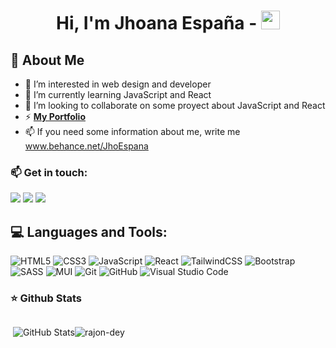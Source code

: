 <h1 align="center">Hi, I'm Jhoana España - <img src="https://raw.githubusercontent.com/MartinHeinz/MartinHeinz/master/wave.gif" width="30px"></h1>

## 🙋 About Me

- 👀 I’m interested in web design and developer
- 🌱 I’m currently learning JavaScript and React
- 💞️ I’m looking to collaborate on some proyect about JavaScript and React
- ⚡ **[My Portfolio](https://www.behance.net/JhoEspana)**
- 📫 If you need some information about me, write me www.behance.net/JhoEspana

### 📫 Get in touch:

<p align="left">

<a href = "https://www.linkedin.com/in/jhoespana/"><img src="https://img.icons8.com/fluent/48/000000/linkedin.png"/></a>
<a href = "https://twitter.com/JhoanaEspana"><img src="https://img.icons8.com/fluent/48/000000/twitter.png"/></a>
<a href = "https://www.behance.net/JhoEspana"><img src="https://icons8.com/icon/13655/behance"/></a>



## 💻 Languages and Tools:

![HTML5](https://img.shields.io/badge/html5-%23E34F26.svg?style=for-the-badge&logo=html5&logoColor=white)
![CSS3](https://img.shields.io/badge/css3-%231572B6.svg?style=for-the-badge&logo=css3&logoColor=white)
![JavaScript](https://img.shields.io/badge/javascript-%23323330.svg?style=for-the-badge&logo=javascript&logoColor=%23F7DF1E)
![React](https://img.shields.io/badge/react-%2320232a.svg?style=for-the-badge&logo=react&logoColor=%2361DAFB)
![TailwindCSS](https://img.shields.io/badge/tailwindcss-%2338B2AC.svg?style=for-the-badge&logo=tailwind-css&logoColor=white)
![Bootstrap](https://img.shields.io/badge/bootstrap-%23563D7C.svg?style=for-the-badge&logo=bootstrap&logoColor=white)
![SASS](https://img.shields.io/badge/SASS-hotpink.svg?style=for-the-badge&logo=SASS&logoColor=white)
![MUI](https://img.shields.io/badge/MUI-%230081CB.svg?style=for-the-badge&logo=mui&logoColor=white)
![Git](https://img.shields.io/badge/git-%23F05033.svg?style=for-the-badge&logo=git&logoColor=white)
![GitHub](https://img.shields.io/badge/github-%23121011.svg?style=for-the-badge&logo=github&logoColor=white)
![Visual Studio Code](https://img.shields.io/badge/Visual%20Studio%20Code-0078d7.svg?style=for-the-badge&logo=visual-studio-code&logoColor=white)

### ⭐ Github Stats

<div align="center">
  <div style="display: flex; align-items: flex-start;">
  <p>&nbsp;<img src="https://github-readme-stats.vercel.app/api?username=JhoanaEspana&show_icons=true&theme=dracula&title_color=3cb480&locale=en" alt="GitHub Stats" /></p>
  
  <p><img src="https://github-readme-stats.vercel.app/api/top-langs?username=JhoanaEspana&show_icons=true&theme=dracula&title_color=3cb480&locale=en&layout=compact" alt="rajon-dey" /></p>
</div>
</div>
 
<!---
JhoanaEspana/JhoanaEspana is a ✨ special ✨ repository because its `README.md` (this file) appears on your GitHub profile.
You can click the Preview link to take a look at your changes.
--->
